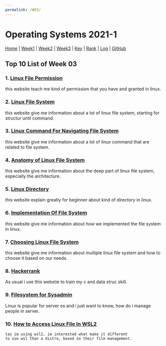 ```yaml
---
permalink: /W03/
---
```


# Operating Systems 2021-1

[Home](/) |
[Week1](/W01/) |
[Week2](/W02/) |
[Week3](/W03/) |
[Key](TXT/mypubkey.txt) |
[Rank](TXT/myrank.txt) |
[Log](TXT/mylog.txt) |
[GitHub](https://github.com/nofamex/os211)

## Top 10 List of Week 03

### 1. [Linux File Permission](https://ryanstutorials.net/linuxtutorial/permissions.php)<br>

this website teach me kind of permission
that you have and granted in linux.

### 2. [Linux File System](https://www.linux.com/training-tutorials/linux-filesystem-explained/)<br>

this website give me information about
a lot of linux file system, starting for structur until command.

### 3. [Linux Command For Navigating File System](https://www.lifewire.com/linux-commands-for-navigating-file-system-4027320)<br>

this website give me information about a lot of linux command
that are related to file system.

### 4. [Anatomy of Linux File System](https://developer.ibm.com/technologies/systems/tutorials/l-linux-filesystem/)<br>

this website give me information about the deep part
of linux file system, especially the architecture.

### 5. [Linux Directory](https://linuxhandbook.com/linux-directory-structure/)<br>

this website explain greatly for beginner
about kind of directory in linux.

### 6. [Implementation Of File System](https://www.filesystems.org/docs/linux-stacking/node3.html)<br>

this website give me information about
how we implemented the file system in linux.

### 7. [Choosing Linux File System](https://www.howtogeek.com/howto/33552/htg-explains-which-linux-file-system-should-you-choose/)<br>

this website give me information about multiple linux file system and
how to choose it based on our needs.

### 8. [Hackerrank](https://www.hackerrank.com/)<br>

As usual i use this webstie to train my c and data struc skill.

### 9. [Filesystem for Sysadmin](https://access.redhat.com/documentation/en-us/red_hat_enterprise_linux/7/html/system_administrators_guide/index)<br>

Linux is popular for server os and i just want to know,
how do i manage people in server.

### 10. [How to Access Linux File In WSL2](https://www.howtogeek.com/426749/how-to-access-your-linux-wsl-files-in-windows-10/)<br>

    tas im using wsl2, im interested what make it different
    to use wsl than a distro, based on their file management.
